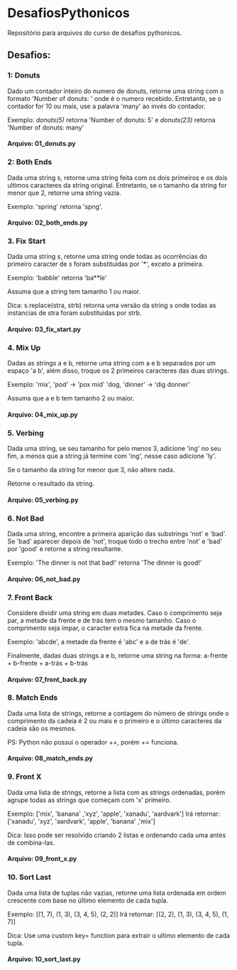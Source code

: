 # DesafiosPythonicos
Repositório para arquivos do curso de desafios pythonicos.

## Desafios:

### 1: Donuts

Dado um contador inteiro do numero de donuts, retorne uma string com o formato 'Number of donuts: <count>' onde <count> é o numero recebido. Entretanto, se o contador for 10 ou mais, use a palavra 'many' ao invés do contador. 
  
  Exemplo: _donuts(5)_ retorna 'Number of donuts: 5'
e _donuts(23)_ retorna 'Number of donuts: many'

#### Arquivo: 01_donuts.py


### 2: Both Ends

Dada uma string s, retorne uma string feita com os dois primeiros e os dois ultimos caracteres da string original. Entretanto, se o tamanho da string
for menor que 2, retorne uma string vazia.

Exemplo: 'spring' retorna 'spng'. 

#### Arquivo: 02_both_ends.py

### 3. Fix Start

Dada uma string _s_, retorne uma string onde todas as ocorrências do primeiro caracter de _s_ foram substituidas por '*', exceto a primeira.

Exemplo: 'babble' retorna 'ba**le'

Assuma que a string tem tamanho 1 ou maior.

Dica: s.replace(stra, strb) retorna uma versão da string s
onde todas as instancias de stra foram substituidas por strb.

#### Arquivo: 03_fix_start.py

### 4. Mix Up

Dadas as strings a e b, retorne uma string com a e b separados por um espaço 'a b', além disso, troque os 2 primeiros caracteres
das duas strings.


Exemplo:
    'mix', 'pod' -> 'pox mid'
    'dog, 'dinner' -> 'dig donner'

Assuma que a e b tem tamanho 2 ou maior.


#### Arquivo: 04_mix_up.py

### 5. Verbing

Dada uma string, se seu tamanho for pelo menos 3, adicione 'ing' no seu fim, a menos que a string já termine com 'ing', nesse caso adicione 'ly'.

Se o tamanho da string for menor que 3, não altere nada.

Retorne o resultado da string.

#### Arquivo: 05_verbing.py


### 6. Not Bad

Dada uma string, encontre a primeira aparição das substrings 'not' e 'bad'. Se 'bad' aparecer depois de 'not', troque todo o trecho entre 'not' e 'bad' por 'good' e retorne a string resultante.

Exemplo: 'The dinner is not that bad!' retorna 'The dinner is good!'

#### Arquivo: 06_not_bad.py

### 7. Front Back

Considere dividir uma string em duas metades. Caso o comprimento seja par, a metade da frente e de trás tem o mesmo tamanho. Caso o comprimento seja impar, o caracter extra fica na metade da frente.

Exemplo: 'abcde', a metade da frente é 'abc' e a de trás é 'de'.

Finalmente, dadas duas strings a e b, retorne uma string na forma:
a-frente + b-frente + a-trás + b-trás

#### Arquivo: 07_front_back.py

### 8. Match Ends

Dada uma lista de strings, retorne a contagem do número de strings onde o comprimento da cadeia é 2 ou mais e o primeiro e o último caracteres da cadeia são os mesmos.

PS: Python não possui o operador ++, porém += funciona.

#### Arquivo: 08_match_ends.py


### 9. Front X

Dada uma lista de strings, retorne a lista com as strings ordenadas, porém agrupe todas as strings que começam com 'x' primeiro.

Exemplo: ['mix', 'banana' ,'xyz', 'apple', 'xanadu', 'aardvark']
Irá retornar: ['xanadu', 'xyz', 'aardvark', 'apple', 'banana' ,'mix']

Dica: Isso pode ser resolvido criando 2 listas e ordenando cada uma antes de combina-las.

#### Arquivo: 09_front_x.py

### 10. Sort Last

Dada uma lista de tuplas não vazias, retorne uma lista ordenada em ordem
crescente com base no último elemento de cada tupla.

Exemplo: [(1, 7), (1, 3), (3, 4, 5), (2, 2)]
Irá retornar: [(2, 2), (1, 3), (3, 4, 5), (1, 7)]

Dica: Use uma custom key= function para extrair o ultimo elemento de cada tupla.

#### Arquivo: 10_sort_last.py
